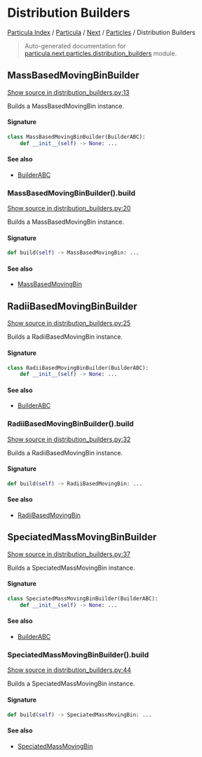 # Distribution Builders

[Particula Index](../../../README.md#particula-index) / [Particula](../../index.md#particula) / [Next](../index.md#next) / [Particles](./index.md#particles) / Distribution Builders

> Auto-generated documentation for [particula.next.particles.distribution_builders](https://github.com/Gorkowski/particula/blob/main/particula/next/particles/distribution_builders.py) module.

## MassBasedMovingBinBuilder

[Show source in distribution_builders.py:13](https://github.com/Gorkowski/particula/blob/main/particula/next/particles/distribution_builders.py#L13)

Builds a MassBasedMovingBin instance.

#### Signature

```python
class MassBasedMovingBinBuilder(BuilderABC):
    def __init__(self) -> None: ...
```

#### See also

- [BuilderABC](../abc_builder.md#builderabc)

### MassBasedMovingBinBuilder().build

[Show source in distribution_builders.py:20](https://github.com/Gorkowski/particula/blob/main/particula/next/particles/distribution_builders.py#L20)

Builds a MassBasedMovingBin instance.

#### Signature

```python
def build(self) -> MassBasedMovingBin: ...
```

#### See also

- [MassBasedMovingBin](./distribution_strategies.md#massbasedmovingbin)



## RadiiBasedMovingBinBuilder

[Show source in distribution_builders.py:25](https://github.com/Gorkowski/particula/blob/main/particula/next/particles/distribution_builders.py#L25)

Builds a RadiiBasedMovingBin instance.

#### Signature

```python
class RadiiBasedMovingBinBuilder(BuilderABC):
    def __init__(self) -> None: ...
```

#### See also

- [BuilderABC](../abc_builder.md#builderabc)

### RadiiBasedMovingBinBuilder().build

[Show source in distribution_builders.py:32](https://github.com/Gorkowski/particula/blob/main/particula/next/particles/distribution_builders.py#L32)

Builds a RadiiBasedMovingBin instance.

#### Signature

```python
def build(self) -> RadiiBasedMovingBin: ...
```

#### See also

- [RadiiBasedMovingBin](./distribution_strategies.md#radiibasedmovingbin)



## SpeciatedMassMovingBinBuilder

[Show source in distribution_builders.py:37](https://github.com/Gorkowski/particula/blob/main/particula/next/particles/distribution_builders.py#L37)

Builds a SpeciatedMassMovingBin instance.

#### Signature

```python
class SpeciatedMassMovingBinBuilder(BuilderABC):
    def __init__(self) -> None: ...
```

#### See also

- [BuilderABC](../abc_builder.md#builderabc)

### SpeciatedMassMovingBinBuilder().build

[Show source in distribution_builders.py:44](https://github.com/Gorkowski/particula/blob/main/particula/next/particles/distribution_builders.py#L44)

Builds a SpeciatedMassMovingBin instance.

#### Signature

```python
def build(self) -> SpeciatedMassMovingBin: ...
```

#### See also

- [SpeciatedMassMovingBin](./distribution_strategies.md#speciatedmassmovingbin)
